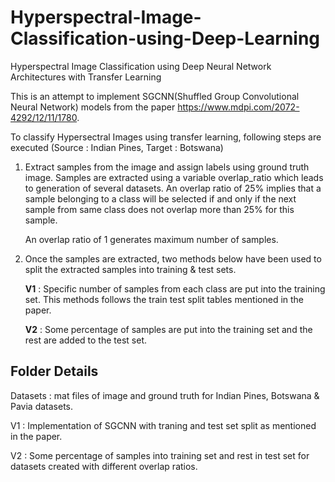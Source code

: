 # Hyperspectral-Image-Classification-using-Deep-Learning
Hyperspectral Image Classification using Deep Neural Network Architectures with Transfer Learning

This is an attempt to implement SGCNN(Shuffled Group Convolutional Neural Network) models from the paper https://www.mdpi.com/2072-4292/12/11/1780.

To classify Hypersectral Images using transfer learning, following steps are executed
(Source : Indian Pines, Target : Botswana)

1. Extract samples from the image and assign labels using ground truth image. Samples are extracted using a variable overlap_ratio which leads
   to generation of several datasets. An overlap ratio of 25% implies that a sample belonging to a class will be selected if and only if the next 
   sample from same class does not overlap more than 25% for this sample.
   
   An overlap ratio of 1 generates maximum number of samples.

2. Once the samples are extracted, two methods below have been used to split the extracted samples into training & test sets.
   
   **V1** : Specific number of samples from each class are put into the training set. This methods follows the train 
            test split tables mentioned in the paper.
        
   **V2** : Some percentage of samples are put into the training set and the rest are added to the test set.
   
## Folder Details

Datasets : mat files of image and ground truth for Indian Pines, Botswana & Pavia datasets.

V1 : Implementation of SGCNN with traning and test set split as mentioned in the paper.

V2 : Some percentage of samples into training set and rest in test set for datasets created with different overlap ratios.

